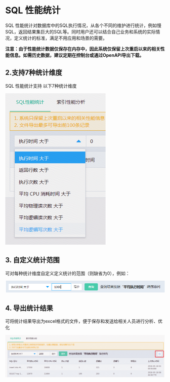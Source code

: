 # SQL  性能统计
SQL 性能统计对数据库中的SQL执行情况，从各个不同的维护进行统计，例如慢SQL，返回结果集巨大的SQL等。同时用户还可以结合自己业务和系统的实际情况，定义统计的标准，满足不用应用和场景的需要。

**注意：由于性能统计数据仅保存在内存中，因此系统仅保留上次重启以来的相关性能信息。如需历史数据，建议定期在控制台或通过OpenAPI导出下载。**

## 2.支持7种统计维度
SQL 性能统计支持 以下7种统计维度

![SQL性能1](../../../image/RDS/SQL-Performance-1.png)

## 3. 自定义统计范围
可对每种统计维度自定义定义统计的范围（则缺省为0），例如：

![SQL性能2](../../../image/RDS/SQL-Performance-2.png)


## 4. 导出统计结果
可将统计结果导出为excel格式的文件，便于保存和发送给相关人员进行分析、优化

![SQL性能3](../../../image/RDS/SQL-Performance-3.png)

